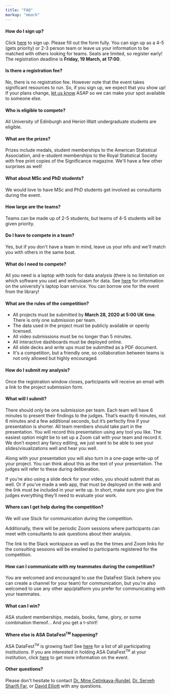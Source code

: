 ```yaml
---
title: "FAQ"
markup: "mmark"
---
```


#### <i class="fas fa-question-circle fa-fw"></i> How do I sign up?

Click <a href="/signup">here</a> to sign up. Please fill out the form fully. You can sign up as a 4-5 (gets priority) or 2-3 person team or leave us your information to be matched with others looking for teams. Seats are limited, so register early! The registration deadline is **Friday, 19 March, at 17:00**.

#### <i class="fas fa-question-circle fa-fw"></i> Is there a registration fee?

No, there is no registration fee. However note that the event takes significant resources to run. So, if you sign up, we expect that you show up! If your plans change, [let us know](mailto:david.elliott@ed.ac.uk) ASAP so we can make your spot available to someone else.

#### <i class="fas fa-question-circle fa-fw"></i> Who is eligible to compete?</h4>

All University of Edinburgh and Heriot-Watt undergraduate students are eligible.

#### <i class="fas fa-question-circle fa-fw"></i> What are the prizes?</h4>

Prizes include medals, student memberships to the American Statistical Association, and e-student memberships to the Royal Statistical Society with free print copies of the Significance magazine. We'll have a few other surprises as well!

#### <i class="fas fa-question-circle fa-fw"></i> What about MSc and PhD students?

We would love to have MSc and PhD students get involved as consultants during the event.

#### <i class="fas fa-question-circle fa-fw"></i> How large are the teams?

Teams can be made up of 2-5 students, but teams of 4-5 students will be given priority.

#### <i class="fas fa-question-circle fa-fw"></i> Do I have to compete in a team?

Yes, but if you don't have a team in mind, leave us your info and we'll match you with others in the same boat.

#### <i class="fas fa-question-circle fa-fw"></i> What do I need to compete?

All you need is a laptop with tools for data analysis (there is no limitation on 
which software you use) and enthusiasm for data. See [here](https://www.ed.ac.uk/information-services/library-museum-gallery/using-library/borrowing-a-book/borrowing-laptops) for information on the university's laptop loan service. You can borrow one for the event from the library!

#### <i class="fas fa-question-circle fa-fw"></i> What are the rules of the competition?

- All projects must be submitted by **March 28, 2020 at 5:00 UK time**. There is only one submission per team. 
- The data used in the project must be publicly available or openly licensed.
- All video submissions must be no longer than 5 minutes. 
- All interactive dashboards must be deployed online.
- All slide decks and write ups must be submitted as a PDF document.
- It's a competition, but a friendly one, so collaboration between teams is not only allowed but highly encouraged.

#### <i class="fas fa-question-circle fa-fw"></i> How do I submit my analysis? 

Once the registration window closes, participants will receive an email with a link to the project submission form. 

#### <i class="fas fa-question-circle fa-fw"></i> What will I submit?

There should only be one submission per team. Each team will have 6 minutes to present their findings to the judges. That’s exactly 6 minutes, not 6 minutes and a few additional seconds, but it’s perfectly fine if your presentation is shorter. All team members should take part in the presentation. You will record this presentation using any tool you like. The easiest option might be to set up a Zoom call with your team and record it. We don’t expect any fancy editing, we just want to be able to see your slides/visualizations well and hear you well.

Along with your presentation you will also turn in a one-page write-up of your project. You can think about this as the text of your presentation. The judges will refer to these during deliberation.

If you’re also using a slide deck for your video, you should submit that as well. Or if you’ve made a web app, that must be deployed on the web and the link must be included in your write up. In short, make sure you give the judges everything they’ll need to evaluate your work.

#### <i class="fas fa-question-circle fa-fw"></i> Where can I get help during the competition? 

We will use Slsck for communication during the competition. 

Additionally, there will be periodic Zoom sessions where participants can meet with consultants to ask questions about their analysis. 

The link to the Slack workspace as well as the the times and Zoom links for the consulting sessions will be emailed to participants registered for the competition. 

#### <i class="fas fa-question-circle fa-fw"></i> How can I communicate with my teammates during the competition? 

You are welcomed and encouraged to use the DataFest Slack (where you can create a channel for your team) for communication, but you're also welcomed to use any other app/platform you prefer for communicating with your teammates.

#### <i class="fas fa-question-circle fa-fw"></i> What can I win?

ASA student memberships, medals, books, fame, glory, or some combination thereof... And you get a t-shirt!

#### <i class="fas fa-question-circle fa-fw"></i> Where else is ASA DataFest<sup><small>TM</small></sup> happening?</h4>

ASA DataFest<sup><small>TM</small></sup> is growing fast! See <a href="http://www.amstat.org/education/datafest/participants.cfm">here</a> for a list of all participating institutions. If you are interested in holding ASA DataFest<sup><small>TM</small></sup> at your institution, click <a href="http://www.amstat.org/education/datafest/hosting.cfm">here</a> to get more information on the event.

#### <i class="fas fa-question-circle fa-fw"></i> Other questions?

Please don't hesitate to contact [Dr. Mine Çetinkaya-Rundel](mailto:mcetinka@ed.ac.uk), [Dr. Serveh Sharifi Far](mailto:serveh.sharifi@ed.ac.uk), or [David Elliott](mailto:david.elliott@ed.ac.uk) with any questions.
